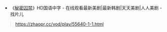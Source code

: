 - 《[秘密囚禁](https://zhaopr.cc/vod/play/55640-1-1.html)》HD国语中字 - 在线观看最新美剧|最新韩剧|天天美剧|人人美剧 - 找片儿
> https://zhaopr.cc/vod/play/55640-1-1.html
